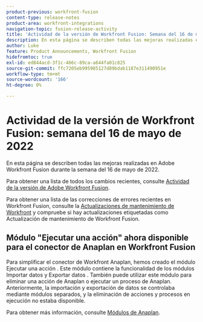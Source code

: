 ```yaml
---
product-previous: workfront-fusion
content-type: release-notes
product-area: workfront-integrations
navigation-topic: fusion-release-activity
title: 'Actividad de la versión de Workfront Fusion: Semana del 16 de mayo de 2022'
description: En esta página se describen todas las mejoras realizadas en Adobe Workfront Fusion durante la semana del 16 de mayo de 2022.
author: Luke
feature: Product Announcements, Workfront Fusion
hidefromtoc: true
exl-id: ed844acd-3f1c-466c-89ca-a644fa01c825
source-git-commit: ffc7205eb995985127d89bdab1187e311490951e
workflow-type: tm+mt
source-wordcount: '166'
ht-degree: 0%

---
```


# Actividad de la versión de Workfront Fusion: semana del 16 de mayo de 2022

En esta página se describen todas las mejoras realizadas en Adobe Workfront Fusion durante la semana del 16 de mayo de 2022.

Para obtener una lista de todos los cambios recientes, consulte [Actividad de la versión de Adobe Workfront Fusion](../../../product-announcements/product-releases/fusion-release-activity/fusion-release-activity.md).

Para obtener una lista de las correcciones de errores recientes en Workfront Fusion, consulte la [Actualizaciones de mantenimiento de Workfront](https://one.workfront.com/s/article/Workfront-Maintenance-Updates-1882317350) y compruebe si hay actualizaciones etiquetadas como Actualización de mantenimiento de Workfront Fusion.


## Módulo &quot;Ejecutar una acción&quot; ahora disponible para el conector de Anaplan en Workfront Fusion

Para simplificar el conector de Workfront Anaplan, hemos creado el módulo Ejecutar una acción . Este módulo contiene la funcionalidad de los módulos Importar datos y Exportar datos . También puede utilizar este módulo para eliminar una acción de Anaplan o ejecutar un proceso de Anaplan.
Anteriormente, la importación y exportación de datos se controlaba mediante módulos separados, y la eliminación de acciones y procesos en ejecución no estaba disponible.

Para obtener más información, consulte [Módulos de Anaplan](../../../workfront-fusion/apps-and-their-modules/anaplan-modules.md).
